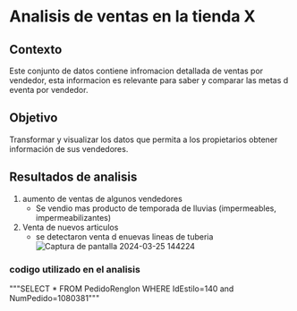 # Analisis de ventas en la tienda X

## Contexto
Este conjunto de datos contiene infromacion detallada de ventas por vendedor,
esta informacion es relevante para saber y comparar las metas d eventa por vendedor.

## Objetivo
Transformar y visualizar los datos que permita a los propietarios obtener información de sus vendedores.

## Resultados de analisis
1. aumento de ventas de algunos vendedores
   - Se vendio mas producto de temporada de lluvias (impermeables, impermeabilizantes)
2. Venta de nuevos articulos
   - se detectaron venta d enuevas lineas de tuberia
![Captura de pantalla 2024-03-25 144224](https://github.com/user-attachments/assets/ce39366b-ef87-4b00-bd71-410c6268a35b)

### codigo utilizado en el analisis
"""SELECT * FROM PedidoRenglon WHERE IdEstilo=140 and NumPedido=1080381"""



